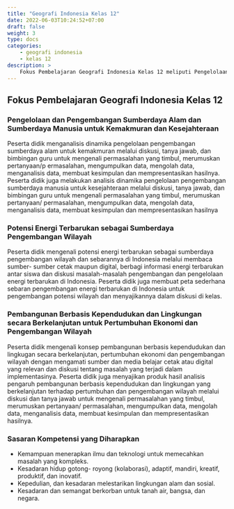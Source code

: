 ```yaml
---
title: "Geografi Indonesia Kelas 12"
date: 2022-06-03T10:24:52+07:00
draft: false
weight: 3
type: docs
categories:
    - geografi indonesia
    - kelas 12
description: >
    Fokus Pembelajaran Geografi Indonesia Kelas 12 meliputi Pengelolaan dan Pengembangan Sumberdaya Alam dan Sumberdaya Manusia untuk Kemakmuran dan Kesejahteraan, Potensi Energi Terbarukan sebagai Sumberdaya Pengembangan Wilayah serta Pembangunan Berbasis Kependudukan dan Lingkungan secara Berkelanjutan untuk Pertumbuhan Ekonomi dan Pengembangan Wilayah.
---
```

## Fokus Pembelajaran Geografi Indonesia Kelas 12
### Pengelolaan dan Pengembangan Sumberdaya Alam dan Sumberdaya Manusia untuk Kemakmuran dan Kesejahteraan

Peserta didik menganalisis dinamika pengelolaan pengembangan sumberdaya alam untuk kemakmuran melalui diskusi, tanya jawab, dan bimbingan guru untuk mengenali permasalahan yang timbul, merumuskan pertanyaan/p ermasalahan, mengumpulkan data, mengolah data, menganalisis data, membuat kesimpulan dan mempresentasikan hasilnya. Peserta didik juga melakukan analisis dinamika pengelolaan pengembangan sumberdaya manusia untuk kesejahteraan melalui diskusi, tanya jawab, dan bimbingan guru untuk mengenali permasalahan yang timbul, merumuskan pertanyaan/ permasalahan, mengumpulkan data, mengolah data, menganalisis data, membuat kesimpulan dan mempresentasikan hasilnya

### Potensi Energi Terbarukan sebagai Sumberdaya Pengembangan Wilayah

Peserta didik mengenali potensi energi terbarukan sebagai sumberdaya pengembangan wilayah dan sebarannya di Indonesia melalui membaca sumber- sumber cetak maupun digital, berbagi informasi energi terbarukan antar siswa dan diskusi masalah-masalah pengembangan dan pengelolaan energi terbarukan di Indonesia. Peserta didik juga membuat peta sederhana sebaran pengembangan energi terbarukan di Indonesia untuk pengembangan potensi wilayah dan menyajikannya dalam diskusi di kelas.

### Pembangunan Berbasis Kependudukan dan Lingkungan secara Berkelanjutan untuk Pertumbuhan Ekonomi dan Pengembangan Wilayah

Peserta didik mengenali konsep pembangunan berbasis kependudukan dan lingkugan secara berkelanjutan, pertumbuhan ekonomi dan pengembangan wilayah dengan mengamati sumber dan media belajar cetak atau digital yang relevan dan diskusi tentang masalah yang terjadi dalam implementasinya. Peserta didik juga menyajikan produk hasil analisis pengaruh pembangunan berbasis kependudukan dan lingkungan yang berkelanjutan terhadap pertumbuhan dan pengembangan wilayah melalui diskusi dan tanya jawab untuk mengenali permasalahan yang timbul, merumuskan pertanyaan/ permasalahan, mengumpulkan data, mengolah data, menganalisis data, membuat kesimpulan dan mempresentasikan hasilnya.

### Sasaran Kompetensi yang Diharapkan
- Kemampuan menerapkan ilmu dan teknologi untuk memecahkan masalah yang kompleks.
- Kesadaran hidup gotong- royong (kolaborasi), adaptif, mandiri, kreatif, produktif, dan inovatif.
- Kepedulian, dan kesadaran melestarikan lingkungan alam dan sosial.
- Kesadaran dan semangat berkorban untuk tanah air, bangsa, dan negara.
